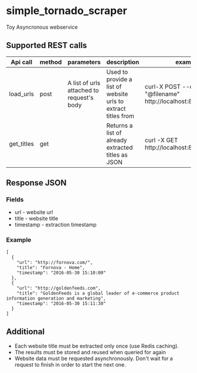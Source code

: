 # simple_tornado_scraper
Toy Asyncronous webservice


## Supported REST calls 

| Api call   | method | parameters                                | description                                                   | example                                                        |
|------------|--------|-------------------------------------------|---------------------------------------------------------------|----------------------------------------------------------------|
| load_urls  | post   | A list of urls attached to request's body | Used to provide a list of website urls to extract titles from | curl-X POST --data "@filename" http://localhost:8080/load_urls |
| get_titles | get    |                                           | Returns a list of already extracted titles as JSON            | curl -X GET http://localhost:8080/get_titles                   |

## Response JSON
### Fields
- url - website url
- title - website title
- timestamp - extraction timestamp


### Example
    [
      {
        "url": "http://fornova.com/",
        "title": "Fornova - Home",
        "timestamp": "2016-05-30 15:10:00"
      },
      {
        "url": "http://goldenfeeds.com",
        "title": "GoldenFeeds is a global leader of e-commerce product information generation and marketing",
        "timestamp": "2016-05-30 15:11:30"
      }
    ]
    
    
## Additional
- Each website title must be extracted only once (use Redis caching).
- The results must be stored and reused when queried for again
- Website data must be requested asynchronously. Don't wait for a request to finish in order to start the next one.
